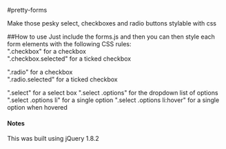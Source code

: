 #pretty-forms

Make those pesky select, checkboxes and radio buttons stylable with css

##How to use
Just include the forms.js and then you can then style each form elements with the following CSS rules:  
".checkbox" for a checkbox  
".checkbox.selected" for a ticked checkbox

".radio" for a checkbox  
".radio.selected" for a ticked checkbox  

".select" for a select box
".select .options" for the dropdown list of options
".select .options li" for a single option
".select .options li:hover" for a single option when hovered

#### Notes
This was built using jQuery 1.8.2